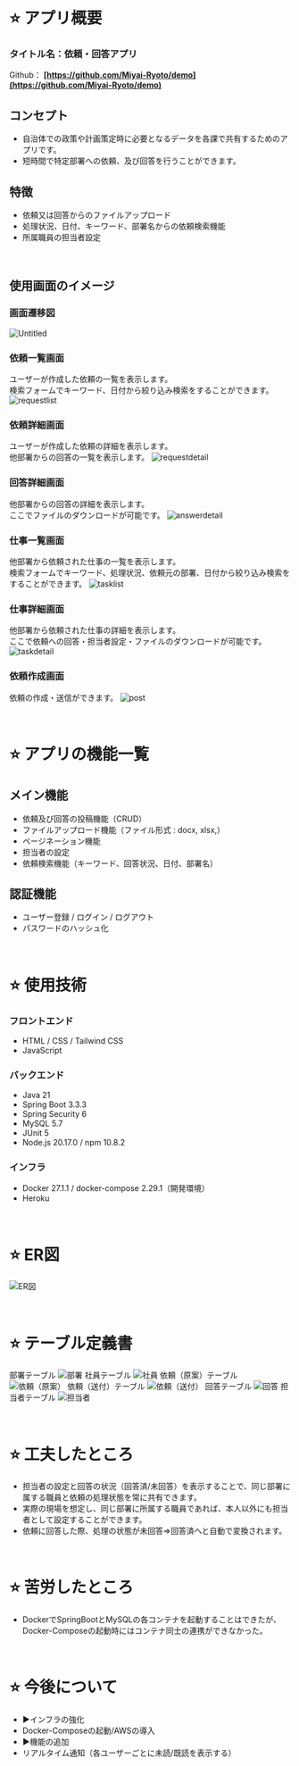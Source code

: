 # ⭐️ アプリ概要
### タイトル名：依頼・回答アプリ
Github：
**[https://github.com/Miyai-Ryoto/demo](https://github.com/Miyai-Ryoto/demo)**

## コンセプト
 - 自治体での政策や計画策定時に必要となるデータを各課で共有するためのアプリです。
 - 短時間で特定部署への依頼、及び回答を行うことができます。

## 特徴
 - 依頼又は回答からのファイルアップロード
 - 処理状況、日付、キーワード、部署名からの依頼検索機能
 - 所属職員の担当者設定

<br>

## 使用画面のイメージ
### 画面遷移図
![Untitled](https://github.com/user-attachments/assets/76cedcc4-3768-48d7-aaf5-e24d0317808b)

### 依頼一覧画面
ユーザーが作成した依頼の一覧を表示します。<br>
検索フォームでキーワード、日付から絞り込み検索をすることができます。
![requestlist](https://github.com/user-attachments/assets/3fc858f9-d4ad-4428-857d-7214ccc6a795)

### 依頼詳細画面
ユーザーが作成した依頼の詳細を表示します。<br>
他部署からの回答の一覧を表示します。
![requestdetail](https://github.com/user-attachments/assets/1c8322f8-94b6-49ca-a26f-6952ba356280)

### 回答詳細画面
他部署からの回答の詳細を表示します。<br>
ここでファイルのダウンロードが可能です。
![answerdetail](https://github.com/user-attachments/assets/a8ee860b-0325-4064-b32b-a6cd52b734f2)

### 仕事一覧画面
他部署から依頼された仕事の一覧を表示します。<br>
検索フォームでキーワード、処理状況、依頼元の部署、日付から絞り込み検索をすることができます。
![tasklist](https://github.com/user-attachments/assets/336cd731-b447-4b25-9a79-1ca05ccf44c2)

### 仕事詳細画面
他部署から依頼された仕事の詳細を表示します。<br>
ここで依頼への回答・担当者設定・ファイルのダウンロードが可能です。
![taskdetail](https://github.com/user-attachments/assets/c0ba6ba0-4e01-4b97-a99b-906599204d84)

### 依頼作成画面
依頼の作成・送信ができます。
![post](https://github.com/user-attachments/assets/4565d22b-81c7-401b-8c69-203be37f926c)

<br>

# ⭐️ アプリの機能一覧
## メイン機能
 - 依頼及び回答の投稿機能（CRUD）
 - ファイルアップロード機能（ファイル形式 : docx, xlsx,）
 - ページネーション機能
 - 担当者の設定
 - 依頼検索機能（キーワード、回答状況、日付、部署名）

## 認証機能
 - ユーザー登録 / ログイン / ログアウト
 - パスワードのハッシュ化

 <br>

# ⭐️ 使用技術

### フロントエンド
- HTML / CSS / Tailwind CSS
- JavaScript

### バックエンド
- Java 21
- Spring Boot 3.3.3
- Spring Security 6
- MySQL 5.7
- JUnit 5
- Node.js 20.17.0 / npm 10.8.2

### インフラ

- Docker 27.1.1 / docker-compose 2.29.1（開発環境）
- Heroku

<br>

# ⭐️ ER図
![ER図](https://github.com/user-attachments/assets/0e584865-780a-4001-a72a-51f96706921b)

<br>

# ⭐️ テーブル定義書

部署テーブル
![部署](https://github.com/user-attachments/assets/83447d60-b418-4901-9d7d-17c80b6ac1f2)
社員テーブル
![社員](https://github.com/user-attachments/assets/9bb6e7d7-e3b4-4944-9c13-8c9ac87cf925)
依頼（原案）テーブル
![依頼（原案）](https://github.com/user-attachments/assets/f9931844-a72f-4763-a5e8-34078deb2349)
依頼（送付）テーブル
![依頼（送付）](https://github.com/user-attachments/assets/ccb30da2-c01d-4ceb-89dc-633d17ff87fa)
回答テーブル
![回答](https://github.com/user-attachments/assets/49b42345-800f-4ce4-b2bc-777b4b248848)
担当者テーブル
![担当者](https://github.com/user-attachments/assets/89ebae9b-c2c3-4247-84ca-24fc857bb7e9)

<br>

# ⭐️ 工夫したところ
 - 担当者の設定と回答の状況（回答済/未回答）を表示することで、同じ部署に属する職員と依頼の処理状態を常に共有できます。
 - 実際の現場を想定し、同じ部署に所属する職員であれば、本人以外にも担当者として設定することができます。
 - 依頼に回答した際、処理の状態が未回答⇒回答済へと自動で変換されます。

<br>

# ⭐️ 苦労したところ
 - DockerでSpringBootとMySQLの各コンテナを起動することはできたが、Docker-Composeの起動時にはコンテナ同士の連携ができなかった。

<br>

# ⭐️ 今後について
 - ▶インフラの強化
 - Docker-Composeの起動/AWSの導入
 - ▶機能の追加
 - リアルタイム通知（各ユーザーごとに未読/既読を表示する）
